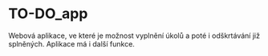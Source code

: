 # TO-DO_app
Webová aplikace, ve které je možnost vyplnění úkolů a poté i odškrtávání již splněných. Aplikace má i další funkce.

